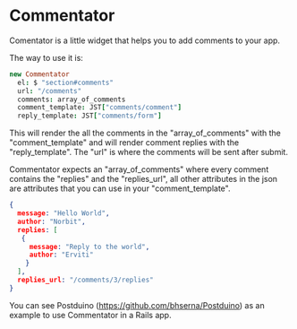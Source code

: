 # Commentator

Comentator is a little widget that helps you to add comments to your
app.

The way to use it is:

```coffeescript
new Commentator
  el: $ "section#comments" 
  url: "/comments"
  comments: array_of_comments
  comment_template: JST["comments/comment"]
  reply_template: JST["comments/form"]
```

This will render the all the comments in the "array_of_comments" with
the "comment_template" and will render comment replies with the
"reply_template". The "url" is where the comments will be sent after submit.

Commentator expects an "array_of_comments" where every comment contains the "replies" and the "replies_url",
all other attributes in the json are attributes that you can use in your "comment_template".

```json
{
  message: "Hello World",
  author: "Norbit",
  replies: [
   { 
     message: "Reply to the world",
     author: "Erviti"
    }  
  ],
  replies_url: "/comments/3/replies"
}
```

You can see Postduino (https://github.com/bhserna/Postduino) as an example to use Commentator in a Rails app.